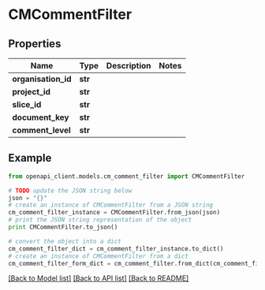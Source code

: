 # CMCommentFilter


## Properties
Name | Type | Description | Notes
------------ | ------------- | ------------- | -------------
**organisation_id** | **str** |  | 
**project_id** | **str** |  | 
**slice_id** | **str** |  | 
**document_key** | **str** |  | 
**comment_level** | **str** |  | 

## Example

```python
from openapi_client.models.cm_comment_filter import CMCommentFilter

# TODO update the JSON string below
json = "{}"
# create an instance of CMCommentFilter from a JSON string
cm_comment_filter_instance = CMCommentFilter.from_json(json)
# print the JSON string representation of the object
print CMCommentFilter.to_json()

# convert the object into a dict
cm_comment_filter_dict = cm_comment_filter_instance.to_dict()
# create an instance of CMCommentFilter from a dict
cm_comment_filter_form_dict = cm_comment_filter.from_dict(cm_comment_filter_dict)
```
[[Back to Model list]](../README.md#documentation-for-models) [[Back to API list]](../README.md#documentation-for-api-endpoints) [[Back to README]](../README.md)


